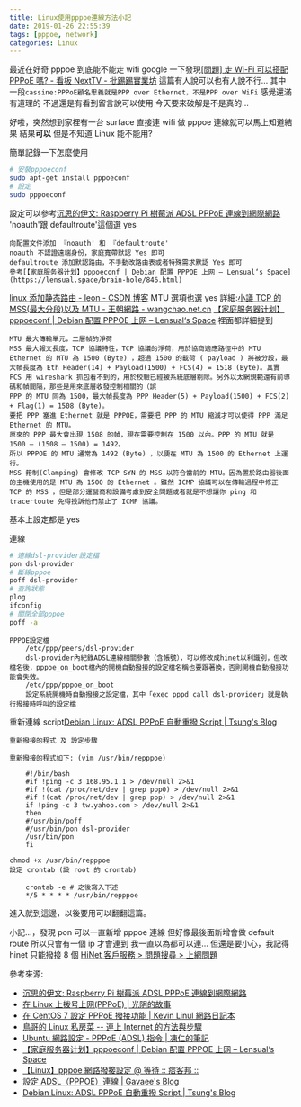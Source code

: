 ```yaml
---
title: Linux使用pppoe連線方法小記
date: 2019-01-26 22:55:39
tags: [pppoe, network]
categories: Linux
---
```


最近在好奇 pppoe 到底能不能走 wifi
google 一下發現[[問題] 走 Wi-Fi 可以搭配 PPPoE 嗎? - 看板 NextTV - 批踢踢實業坊](https://www.ptt.cc/bbs/NextTV/M.1338039177.A.D3D.html)
這篇有人說可以也有人說不行...
其中一段`cassine:PPPoE顧名思義就是PPP over Ethernet，不是PPP over WiFi`
感覺還滿有道理的
不過還是有看到留言說可以使用
今天要來破解是不是真的...

<!--more-->

好啦，突然想到家裡有一台 surface
直接連 wifi 做 pppoe 連線就可以馬上知道結果
結果**可以**
但是不知道 Linux 能不能用?

簡單記錄一下怎麼使用

```bash
# 安裝pppoeconf
sudo apt-get install pppoeconf
# 設定
sudo pppoeconf
```

設定可以參考[沉思的伊文: Raspberry Pi 樹莓派 ADSL PPPoE 連線到網際網路](http://thinker-evans.blogspot.com/2015/04/raspberry-pi-adsl-pppoe.html)
'noauth'跟'defaultroute'這個選 yes

```
向配置文件添加 『noauth' 和 『defaultroute'
noauth 不認證遠端身份，家庭寬帶默認 Yes 即可
defaultroute 添加默認路由，不手動改路由表或者特殊需求默認 Yes 即可
參考[【家庭服务器计划】pppoeconf | Debian 配置 PPPOE 上网 – Lensual‘s Space](https://lensual.space/brain-hole/846.html)
```

[linux 添加静态路由 - leon - CSDN 博客](https://blog.csdn.net/moreorless/article/details/5397427)
MTU 選項也選 yes
詳細:[小議 TCP 的 MSS(最大分段)以及 MTU - 王朝網路 - wangchao.net.cn](http://tc.wangchao.net.cn/bbs/detail_1450004.html)
[【家庭服务器计划】pppoeconf | Debian 配置 PPPOE 上网 – Lensual‘s Space](https://lensual.space/brain-hole/846.html)
裡面都詳細提到

```
MTU 最大傳輸單元，二層幀的淨荷
MSS 最大報文長度，TCP 協議特性，TCP 協議的淨荷，用於協商適應路徑中的 MTU
Ethernet 的 MTU 為 1500 (Byte) ，超過 1500 的載荷 ( payload ) 將被分段，最大幀長度為 Eth Header(14) + Payload(1500) + FCS(4) = 1518 (Byte)。其實 FCS 用 wireshark 抓包看不到的，用於校驗已經被系統底層剔除。另外以太網規範還有前導碼和幀間隔，那些是用來底層收發控制相關的（誤
PPP 的 MTU 同為 1500，最大幀長度為 PPP Header(5) + Payload(1500) + FCS(2) + Flag(1) = 1508 (Byte)。
要把 PPP 塞進 Ethernet 就是 PPPOE，需要把 PPP 的 MTU 縮減才可以使得 PPP 滿足 Ethernet 的 MTU。
原來的 PPP 最大會出現 1508 的幀，現在需要控制在 1500 以內。PPP 的 MTU 就是 1500 – (1508 – 1500) = 1492。
所以 PPPOE 的 MTU 通常為 1492 (Byte) ，以便在 MTU 為 1500 的 Ethernet 上運行。
MSS 箝制(Clamping) 會修改 TCP SYN 的 MSS 以符合當前的 MTU。因為置於路由器後面的主機使用的是 MTU 為 1500 的 Ethernet 。雖然 ICMP 協議可以在傳輸過程中修正 TCP 的 MSS ，但是部分運營商和設備考慮到安全問題或者就是不想讓你 ping 和 tracertoute 免得投訴他們禁止了 ICMP 協議。
```

基本上設定都是 yes

連線

```bash
# 連線dsl-provider設定檔
pon dsl-provider
# 斷線pppoe
poff dsl-provider
# 查詢狀態
plog
ifconfig
# 關閉全部pppoe
poff -a
```

```
PPPOE設定檔
    /etc/ppp/peers/dsl-provider
    dsl-provider內紀錄ADSL連線相關參數（含帳號），可以修改成hinet以利識別，但改檔名後，pppoe_on_boot檔內的開機自動撥接的設定檔名稱也要跟著換，否則開機自動撥接功能會失效。
    /etc/ppp/pppoe_on_boot
    設定系統開機時自動撥接之設定檔，其中「exec pppd call dsl-provider」就是執行撥接時呼叫的設定檔
```

重新連線 script[Debian Linux: ADSL PPPoE 自動重撥 Script | Tsung's Blog](https://blog.longwin.com.tw/2007/08/adsl_repppoe_script_2007/)

```
重新撥接的程式 及 設定步驟

重新撥接的程式如下: (vim /usr/bin/repppoe)

    #!/bin/bash
    #if !ping -c 3 168.95.1.1 > /dev/null 2>&1
    #if !(cat /proc/net/dev | grep ppp0) > /dev/null 2>&1
    #if !(cat /proc/net/dev | grep ppp) > /dev/null 2>&1
    if !ping -c 3 tw.yahoo.com > /dev/null 2>&1
    then
    #/usr/bin/poff
    #/usr/bin/pon dsl-provider
    /usr/bin/pon
    fi

chmod +x /usr/bin/repppoe
設定 crontab (設 root 的 crontab)

    crontab -e # 之後寫入下述
    */5 * * * * /usr/bin/repppoe
```

進入就到這邊，以後要用可以翻翻這篇。

小記...，發現 pon 可以一直新增 pppoe 連線
但好像最後面新增會做 default route
所以只會有一個 ip 才會連到
我一直以為都可以連...
但還是要小心，我記得 hinet 只能撥接 8 個
[HiNet 客戶服務 > 問題搜尋 > 上網問題](http://service.hinet.net/2004/adslstaticip_faq.htm)

參考來源:

- [沉思的伊文: Raspberry Pi 樹莓派 ADSL PPPoE 連線到網際網路](http://thinker-evans.blogspot.com/2015/04/raspberry-pi-adsl-pppoe.html)
- [在 Linux 上拨号上网(PPPoE) | 光阴的故事](https://vvl.me/2017/09/30/Linux-PPPoE/)
- [在 CentOS 7 設定 PPPoE 撥接功能 | Kevin Linul 網路日記本](http://blog.kevinlinul.idv.tw/?p=174)
- [鳥哥的 Linux 私房菜 -- 連上 Internet 的方法與步驟](http://linux.vbird.org/linux_server/0130internet_connect.php#connect_adsl)
- [Ubuntu 網路設定 - PPPoE (ADSL) 指令 | 凍仁的筆記](http://note.drx.tw/2008/08/networkpppoe-adsl.html)
- [【家庭服务器计划】pppoeconf | Debian 配置 PPPOE 上网 – Lensual‘s Space](https://lensual.space/brain-hole/846.html)
- [【Linux】pppoe 網路撥接設定 @ 等待 :: 痞客邦 ::](http://joe01032002.pixnet.net/blog/post/92428377-%E3%80%90linux%E3%80%91pppoe%E7%B6%B2%E8%B7%AF%E6%92%A5%E6%8E%A5%E8%A8%AD%E5%AE%9A)
- [設定 ADSL（PPPOE）連線 | Gavaee's Blog](https://gavaee.wordpress.com/2011/10/21/%E8%A8%AD%E5%AE%9Aadsl%EF%BC%88pppoe%EF%BC%89%E9%80%A3%E7%B7%9A/)
- [Debian Linux: ADSL PPPoE 自動重撥 Script | Tsung's Blog](https://blog.longwin.com.tw/2007/08/adsl_repppoe_script_2007/)
